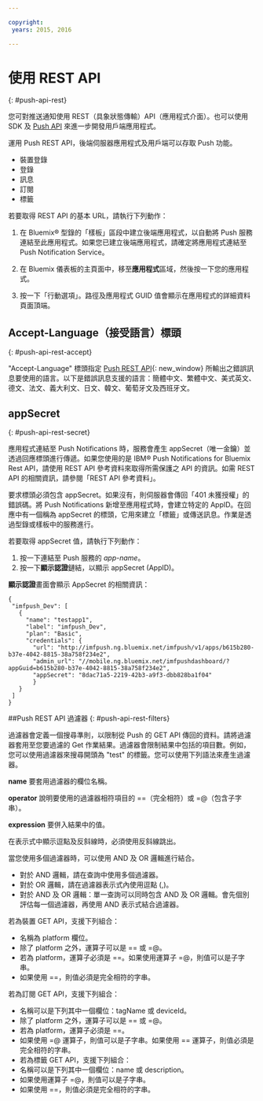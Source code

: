 ```yaml
---

copyright:
 years: 2015, 2016

---
```


# 使用 REST API
{: #push-api-rest}

您可對推送通知使用 REST（具象狀態傳輸）API（應用程式介面）。也可以使用 SDK 及 [Push API](https://mobile.{DomainName}/imfpushrestapidocs/) 來進一步開發用戶端應用程式。

運用 Push REST API，後端伺服器應用程式及用戶端可以存取 Push 功能。

- 裝置登錄
- 登錄
- 訊息
- 訂閱
- 標籤

若要取得 REST API 的基本 URL，請執行下列動作：

1. 在 Bluemix® 型錄的「樣板」區段中建立後端應用程式，以自動將 Push 服務連結至此應用程式。如果您已建立後端應用程式，請確定將應用程式連結至 Push Notification Service。 

1. 在 Bluemix 儀表板的主頁面中，移至**應用程式**區域，然後按一下您的應用程式。

3. 按一下「行動選項」。路徑及應用程式 GUID 值會顯示在應用程式的詳細資料頁面頂端。



## Accept-Language（接受語言）標頭
{: #push-api-rest-accept}

"Accept-Language" 標頭指定 [Push REST API](https://mobile.{DomainName}/imfpushrestapidocs/){: new_window} 所輸出之錯誤訊息要使用的語言。以下是錯誤訊息支援的語言：簡體中文、繁體中文、美式英文、德文、法文、義大利文、日文、韓文、葡萄牙文及西班牙文。

## appSecret
{: #push-api-rest-secret}

應用程式連結至 Push Notifications 時，服務會產生 appSecret（唯一金鑰）並透過回應標頭進行傳遞。如果您使用的是 IBM® Push Notifications for Bluemix Rest API，請使用 REST API 參考資料來取得所需保護之 API 的資訊。如需 REST API 的相關資訊，請參閱「REST API 參考資料」。

要求標頭必須包含 appSecret。如果沒有，則伺服器會傳回「401 未獲授權」的錯誤碼。將 Push Notifications 新增至應用程式時，會建立特定的 AppID。在回應中有一個稱為 appSecret 的標頭，它用來建立「標籤」或傳送訊息。作業是透過型錄或樣板中的服務進行。

若要取得 appSecret 值，請執行下列動作：

1. 按一下連結至 Push 服務的 *app-name*。
2. 按一下**顯示認證**鏈結，以顯示 appSecret (AppID)。

**顯示認證**畫面會顯示 AppSecret 的相關資訊：

```
{
 "imfpush_Dev": [
   {
     "name": "testapp1",
     "label": "imfpush_Dev",
     "plan": "Basic",
     "credentials": {
       "url": "http://imfpush.ng.bluemix.net/imfpush/v1/apps/b615b280-b37e-4042-8815-38a758f234e2",
       "admin_url": "//mobile.ng.bluemix.net/imfpushdashboard/?appGuid=b615b280-b37e-4042-8815-38a758f234e2",
       "appSecret": "8dac71a5-2219-42b3-a9f3-dbb828ba1f04"  
       }
   }
 ]
}
``` 

##Push REST API 過濾器
{: #push-api-rest-filters}

過濾器會定義一個搜尋準則，以限制從 Push 的 GET API 傳回的資料。請將過濾器套用至您要過濾的 Get 作業結果。過濾器會限制結果中包括的項目數。例如，您可以使用過濾器來搜尋開頭為 "test" 的標籤。您可以使用下列語法來產生過濾器。

**name**
要套用過濾器的欄位名稱。

**operator**
說明要使用的過濾器相符項目的 ==（完全相符）或 =@（包含子字串）。

**expression**
要併入結果中的值。

在表示式中顯示逗點及反斜線時，必須使用反斜線跳出。

當您使用多個過濾器時，可以使用 AND 及 OR 邏輯進行結合。

- 對於 AND 邏輯，請在查詢中使用多個過濾器。
- 對於 OR 邏輯，請在過濾器表示式內使用逗點 (,)。
- 對於 AND 及 OR 邏輯：單一查詢可以同時包含 AND 及 OR 邏輯。會先個別評估每一個過濾器，再使用 AND 表示式結合過濾器。

若為裝置 GET API，支援下列組合：
- 名稱為 platform 欄位。
- 除了 platform 之外，運算子可以是 == 或 =@。
- 若為 platform，運算子必須是 ==。如果使用運算子 =@，則值可以是子字串。
- 如果使用 ==，則值必須是完全相符的字串。

若為訂閱 GET API，支援下列組合：

- 名稱可以是下列其中一個欄位：tagName 或 deviceId。
- 除了 platform 之外，運算子可以是 == 或 =@。
- 若為 platform，運算子必須是 ==。
- 如果使用 =@ 運算子，則值可以是子字串。如果使用 == 運算子，則值必須是完全相符的字串。
- 若為標籤 GET API，支援下列組合：
- 名稱可以是下列其中一個欄位：name 或 description。
- 如果使用運算子 =@，則值可以是子字串。
- 如果使用 ==，則值必須是完全相符的字串。
